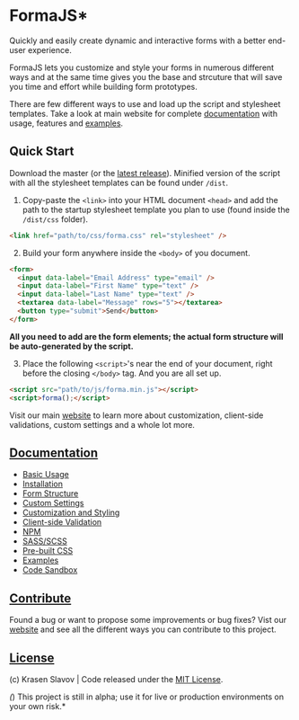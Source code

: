 # FormaJS*

Quickly and easily create dynamic and interactive forms with a better end-user experience.

FormaJS lets you customize and style your forms in numerous different ways and at the same time gives you the base and strcuture that will save you time and effort while building form prototypes.

There are few different ways to use and load up the script and stylesheet templates. Take a look at main website for complete [documentation](https://formajs.com/index.html) with usage, features and [examples](https://formajs.com/examples/index.html).

## Quick Start

Download the master (or the [latest release](https://github.com/krasenslavov/formajs/releases)). Minified version of the script with all the stylesheet templates can be found under `/dist`.

1. Copy-paste the `<link>` into your HTML document `<head>` and add the path to the startup stylesheet template you plan to use (found inside the `/dist/css` folder).

```html
<link href="path/to/css/forma.css" rel="stylesheet" />
```

2. Build your form anywhere inside the `<body>` of you document. 

```html
<form>
  <input data-label="Email Address" type="email" />
  <input data-label="First Name" type="text" />
  <input data-label="Last Name" type="text" />
  <textarea data-label="Message" rows="5"></textarea>
  <button type="submit">Send</button>
</form>
```

**All you need to add are the form elements; the actual form structure will be auto-generated by the script.**

3. Place the following `<script>`'s near the end of your document, right before the closing `</body>` tag. And you are all set up.

```html
<script src="path/to/js/forma.min.js"></script>
<script>forma();</script>
```

Visit our main [website](https://formajs.com/) to learn more about customization, client-side validations, custom settings and a whole lot more.

## [Documentation](https://formajs.com/)

* [Basic Usage](https://formajs.com/index.html)
* [Installation](https://formajs.com/index.html#installation)
* [Form Structure](https://formajs.com/index.html#structure)
* [Custom Settings](https://formajs.com/index.html#settings)
* [Customization and Styling](https://formajs.com/index.html#styling)
* [Client-side Validation](https://formajs.com/index.html#validation)
* [NPM](https://formajs.com/index.html#npm)
* [SASS/SCSS](https://formajs.com/scss.html)
* [Pre-built CSS](https://formajs.com/prebuilt/index.html)
* [Examples](https://formajs.com/examples/index.html)
* [Code Sandbox](https://formajs.com/sandbox.html)

## [Contribute](https://formajs.com/index.html#contribute)

Found a bug or want to propose some improvements or bug fixes? Vist our [website](https://formajs.com/index.html#contribute) and see all the different ways you can contribute to this project.

## [License](https://formajs.com/index.html#license)

(c) Krasen Slavov | Code released under the [MIT License](https://opensource.org/licenses/MIT).

*(*) This project is still in alpha; use it for live or production environments on your own risk.*